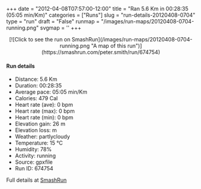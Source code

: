 +++
date = "2012-04-08T07:57:00-12:00"
title = "Ran 5.6 Km in 00:28:35 (05:05 min/Km)"
categories = ["Runs"]
slug = "run-details-20120408-0704"
type = "run"
draft = "False"
runmap = "/images/run-maps/20120408-0704-running.png"
svgmap = '<polyline points="93 48, 100 33, 94 30, 84 30, 67 35, 60 41, 52 46, 51 47, 50 48, 36 61, 13 68, 8 70, 1 66, 0 64, 1 62, 10 56, 50 32, 64 39, 71 49, 76 52, 78 52, 79 49, 84 46, 93 44">'
+++



<!--more-->

<center>
[![Click to see the run on SmashRun](/images/run-maps/20120408-0704-running.png "A map of this run")](https://smashrun.com/peter.smith/run/674754)
</center>

#### Run details

* Distance: 5.6 Km
* Duration: 00:28:35
* Average pace: 05:05 min/Km
* Calories: 479 Cal
* Heart rate (ave): 0 bpm
* Heart rate (max): 0 bpm
* Heart rate (min): 0 bpm
* Elevation gain: 26 m
* Elevation loss:  m
* Weather: partlycloudy
* Temperature: 15 &deg;C
* Humidity: 78%
* Activity: running
* Source: gpxfile
* Run ID: 674754

Full details at [SmashRun](https://smashrun.com/peter.smith/run/674754)